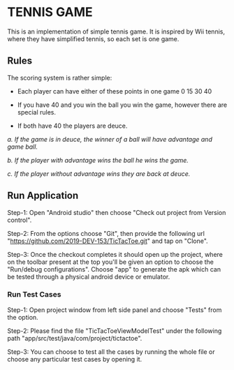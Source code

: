 # TENNIS GAME

This is an implementation of simple tennis game. It is inspired by Wii tennis, where they have simplified tennis, so each set is one game.

## Rules

The scoring system is rather simple:

* Each player can have either of these points in one game 0 15 30 40

* If you have 40 and you win the ball you win the game, however there are special rules.

* If both have 40 the players are deuce.

*a. If the game is in deuce, the winner of a ball will have advantage and game ball.*

*b. If the player with advantage wins the ball he wins the game.*

*c. If the player without advantage wins they are back at deuce.*

## Run Application

Step-1: Open "Android studio" then choose "Check out project from Version control".

Step-2: From the options choose "Git", then provide the following url "https://github.com/2019-DEV-153/TicTacToe.git" and tap on "Clone".

Step-3: Once the checkout completes it should open up the project, where on the toolbar present at the top you'll be given an option to choose the "Run/debug configurations".
Choose "app" to generate the apk which can be tested through a physical android device or emulator.

### Run Test Cases

Step-1: Open project window from left side panel and choose "Tests" from the option.

Step-2: Please find the file "TicTacToeViewModelTest" under the following path "app/src/test/java/com/project/tictactoe".

Step-3: You can choose to test all the cases by running the whole file or choose any particular test cases by opening it.
